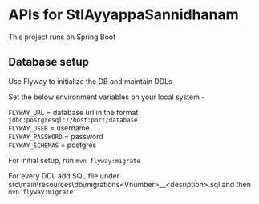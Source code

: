 # APIs for StlAyyappaSannidhanam
This project runs on Spring Boot

## Database setup
Use Flyway to initialize the DB and maintain DDLs

Set the below environment variables on your local system -

`FLYWAY_URL` = database url in the format `jdbc:postgresql://host:port/database`  
`FLYWAY_USER` = username  
`FLYWAY_PASSWORD` = password  
`FLYWAY_SCHEMAS` = postgres

For initial setup, run `mvn flyway:migrate`

For every DDL add SQL file under src\main\resources\db\migrations\<Vnumber>__\<desription>.sql
and then `mvn flyway:migrate`
